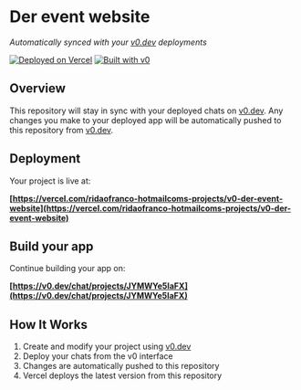 # Der event website

*Automatically synced with your [v0.dev](https://v0.dev) deployments*

[![Deployed on Vercel](https://img.shields.io/badge/Deployed%20on-Vercel-black?style=for-the-badge&logo=vercel)](https://vercel.com/ridaofranco-hotmailcoms-projects/v0-der-event-website)
[![Built with v0](https://img.shields.io/badge/Built%20with-v0.dev-black?style=for-the-badge)](https://v0.dev/chat/projects/JYMWYe5IaFX)

## Overview

This repository will stay in sync with your deployed chats on [v0.dev](https://v0.dev).
Any changes you make to your deployed app will be automatically pushed to this repository from [v0.dev](https://v0.dev).

## Deployment

Your project is live at:

**[https://vercel.com/ridaofranco-hotmailcoms-projects/v0-der-event-website](https://vercel.com/ridaofranco-hotmailcoms-projects/v0-der-event-website)**

## Build your app

Continue building your app on:

**[https://v0.dev/chat/projects/JYMWYe5IaFX](https://v0.dev/chat/projects/JYMWYe5IaFX)**

## How It Works

1. Create and modify your project using [v0.dev](https://v0.dev)
2. Deploy your chats from the v0 interface
3. Changes are automatically pushed to this repository
4. Vercel deploys the latest version from this repository
